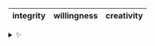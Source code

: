 | integrity | willingness | creativity |
| :-------: | :---------: | :--------: |

<details>
  <summary>✨</summary>
  These words are chosen at random each day. New words will appear here tomorrow morning.
</details>
